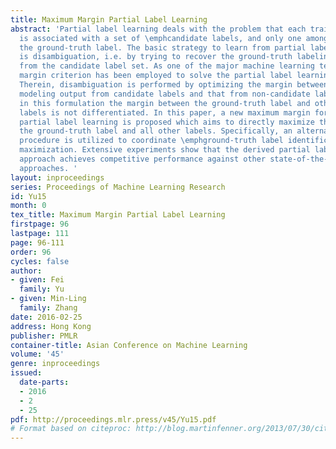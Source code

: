 ```yaml
---
title: Maximum Margin Partial Label Learning
abstract: 'Partial label learning deals with the problem that each training example
  is associated with a set of \emphcandidate labels, and only one among the set is
  the ground-truth label. The basic strategy to learn from partial label examples
  is disambiguation, i.e. by trying to recover the ground-truth labeling information
  from the candidate label set. As one of the major machine learning techniques, maximum
  margin criterion has been employed to solve the partial label learning problem.
  Therein, disambiguation is performed by optimizing the margin between the maximum
  modeling output from candidate labels and that from non-candidate labels. However,
  in this formulation the margin between the ground-truth label and other candidate
  labels is not differentiated. In this paper, a new maximum margin formulation for
  partial label learning is proposed which aims to directly maximize the margin between
  the ground-truth label and all other labels. Specifically, an alternating optimization
  procedure is utilized to coordinate \emphground-truth label identification and \emphmargin
  maximization. Extensive experiments show that the derived partial label learning
  approach achieves competitive performance against other state-of-the-art comparing
  approaches. '
layout: inproceedings
series: Proceedings of Machine Learning Research
id: Yu15
month: 0
tex_title: Maximum Margin Partial Label Learning
firstpage: 96
lastpage: 111
page: 96-111
order: 96
cycles: false
author:
- given: Fei
  family: Yu
- given: Min-Ling
  family: Zhang
date: 2016-02-25
address: Hong Kong
publisher: PMLR
container-title: Asian Conference on Machine Learning
volume: '45'
genre: inproceedings
issued:
  date-parts:
  - 2016
  - 2
  - 25
pdf: http://proceedings.mlr.press/v45/Yu15.pdf
# Format based on citeproc: http://blog.martinfenner.org/2013/07/30/citeproc-yaml-for-bibliographies/
---
```

